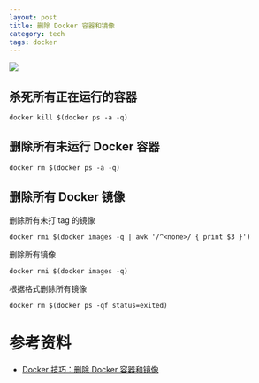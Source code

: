```yaml
---
layout: post
title: 删除 Docker 容器和镜像
category: tech
tags: docker
---
```

![](https://cdn.kelu.org/blog/tags/docker.jpg)

## 杀死所有正在运行的容器

```
docker kill $(docker ps -a -q)
```

## 删除所有未运行 Docker 容器

```
docker rm $(docker ps -a -q)
```

## 删除所有 Docker 镜像

删除所有未打 tag 的镜像

```
docker rmi $(docker images -q | awk '/^<none>/ { print $3 }')
```
删除所有镜像

```
docker rmi $(docker images -q)
```
根据格式删除所有镜像

```
docker rm $(docker ps -qf status=exited)
```
# 参考资料

* [Docker 技巧：删除 Docker 容器和镜像](https://segmentfault.com/a/1190000004491286)